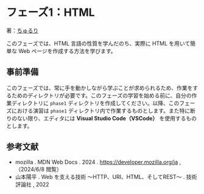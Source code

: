 # フェーズ1：HTML
著：[ちゅるり](https://x.com/chururi_)

このフェーズでは、HTML 言語の性質を学んだのち、実際に HTML を用いて簡単な Web ページを作成する方法を学びます。

## 事前準備
このフェーズでは、常に手を動かしながら学ぶことが求められるため、作業をするためのディレクトリが必要です。このフェーズの学習を始める前に、自分の作業ディレクトリに `phase1` ディレクトリを作成してください。以降、このフェーズにおける演習は `phase1` ディレクトリ内で作業するものとします。また特に断りのない限り、エディタには **Visual Studio Code（VSCode）** を使用するものとします。

## 参考文献
- mozilla . MDN Web Docs . 2024 . https://developer.mozilla.org/ja ,（2024/6/8 閲覧）
- 山本陽平 . Web を支える技術 〜HTTP、URI、HTML、そしてREST〜 . 技術評論社 , 2022
